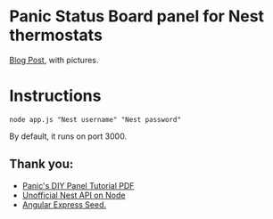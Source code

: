 # Panic Status Board panel for Nest thermostats

[Blog Post](http://takitapart.com/posts/nest-on-the-panic-status-board/), with pictures.


# Instructions

```
node app.js "Nest username" "Nest password"
```

By default, it runs on port 3000.

## Thank you:
- <a href="http://www.panic.com/statusboard/docs/diy_tutorial.pdf">Panic's DIY Panel Tutorial PDF</a>
- <a href="https://github.com/wiredprairie/unofficial_nodejs_nest">Unofficial Nest API on Node</a>
- <a href="https://github.com/btford/angular-express-seed">Angular Express Seed.</a>


